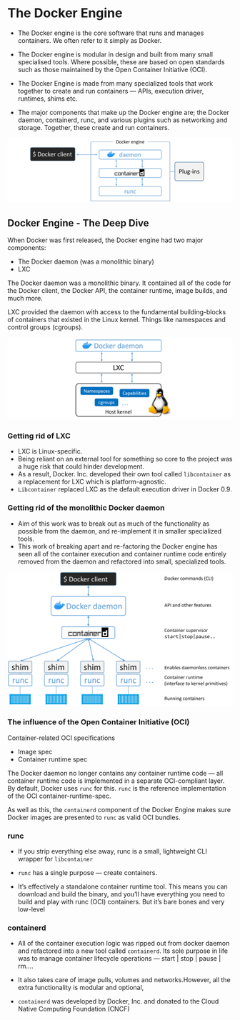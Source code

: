 # The Docker Engine
- The Docker engine is the core software that runs and manages containers. We often refer to it simply as Docker.

- The Docker engine is modular in design and built from many small specialised tools. Where possible, these are based on open standards such as those maintained by the Open Container Initiative (OCI).

- The Docker Engine is made from many specialized tools that work together to create and run containers — APIs, execution driver, runtimes, shims etc.

- The major components that make up the Docker engine are; the Docker daemon, containerd, runc, and various plugins such as networking and storage. Together, these create and run containers.

<img src='./images/docker-engine.png'>

## Docker Engine - The Deep Dive

When Docker was first released, the Docker engine had two major components:

* The Docker daemon (was a monolithic binary)
* LXC

The Docker daemon was a monolithic binary. It contained all of the code for the Docker client, the Docker API, the container runtime, image builds, and much more.

LXC provided the daemon with access to the fundamental building-blocks of containers that existed in the Linux kernel. Things like namespaces and control groups (cgroups).

<img src='./images/original-docker-architecture.png'>

### Getting rid of LXC

* LXC is Linux-specific.
* Being reliant on an external tool for something so core to the project was a huge risk that could hinder development.
* As a result, Docker. Inc. developed their own tool called `libcontainer` as a replacement for LXC which is platform-agnostic.
* `Libcontainer` replaced LXC as the default execution driver in Docker 0.9.

### Getting rid of the monolithic Docker daemon
* Aim of this work was to break out as much of the functionality as possible from the daemon, and re-implement it in smaller specialized tools.
* This work of breaking apart and re-factoring the Docker engine has seen all of the container execution and container runtime code entirely removed from the daemon and refactored into small, specialized tools.

<img src='./images/current-docker-architecture.png'>

### The influence of the Open Container Initiative (OCI)
Container-related OCI specifications
* Image spec
* Container runtime spec

The Docker daemon no longer contains any container runtime code — all container runtime code is implemented in a separate OCI-compliant layer. By default, Docker uses `runc` for this. `runc` is the reference implementation of the OCI container-runtime-spec.

As well as this, the `containerd` component of the Docker Engine makes sure Docker images are presented to `runc` as valid OCI bundles.

### runc
* If you strip everything else away, runc is a small, lightweight CLI wrapper for `libcontainer`

* `runc` has a single purpose — create containers.

* It’s effectively a standalone container runtime tool. This means you can download and build the binary, and you’ll have everything you need to build and play with runc (OCI) containers. But it’s bare bones and very low-level

### containerd
*  All of the container execution logic was ripped out from docker daemon and refactored into a new tool called `containerd`. Its sole purpose in life was to manage container lifecycle operations — start | stop | pause | rm....

* It also takes care of image pulls, volumes and networks.However, all the extra functionality is modular and optional,

* `containerd` was developed by Docker, Inc. and donated to the Cloud Native Computing Foundation (CNCF)

